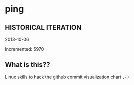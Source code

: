 # ping

## HISTORICAL ITERATION
2013-10-06

Incremented: 5970

## What is this?? 
Linux skills to hack the github commit visualization chart `;-)`
